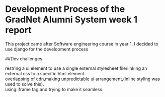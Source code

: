 # Development Process of the GradNet Alumni System week 1 report
This project came after Software engineering course in year 1.
   I decided to use django for the development process
   
##Dev challenges.

restring a ui element to use a single external stylesheet file/linking an external css to a specific html element.   
overlapping of cdn,making unpredictable ui arrangement,(inline styling was used to solve this).  
using iframe tag,and trying to make it seamless
